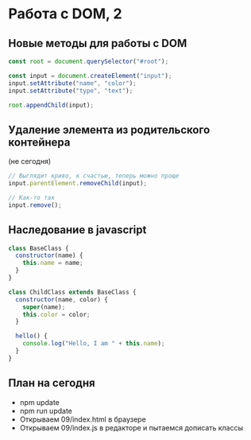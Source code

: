 # Работа с DOM, 2

## Новые методы для работы с DOM
```javascript
const root = document.querySelector("#root");

const input = document.createElement("input");
input.setAttribute("name", "color");
input.setAttribute("type", "text");

root.appendChild(input);
```

## Удаление элемента из родительского контейнера
(не сегодня)

```javascript
// Выглядит криво, к счастью, теперь можно проще
input.parentElement.removeChild(input);

// Как-то так
input.remove();
```

## Наследование в javascript

```javascript
class BaseClass {
  constructor(name) {
    this.name = name;
  }
}

class ChildClass extends BaseClass {
  constructor(name, color) {
    super(name);
    this.color = color;
  }

  hello() {
    console.log("Hello, I am " + this.name);
  }
}
```

## План на сегодня

 * npm update
 * npm run update
 * Открываем 09/index.html в браузере
 * Открываем 09/index.js в редакторе и пытаемся дописать классы
